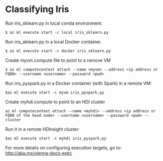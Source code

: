 # Classifying Iris

Run iris_sklearn.py in local conda environment.
```
$ az ml execute start -c local iris_sklearn.py
```

Run iris_sklearn.py in a local Docker container.
```
$ az ml execute start -c docker iris_sklearn.py
```

Create myvm.compute file to point to a remove VM
```
$ az ml computecontext attach --name <myvm> --address <ip address or FQDN> --username <username> --password <pwd>
```

Run iris_pyspark.py in a Docker container (with Spark) in a remote VM:
```
$az ml execute start -c myvm iris_pyspark.py
```

Create myhdi.compute to point to an HDI cluster
```
az ml computecontext attach --name <myhdi> --address <ip address or FQDN of the head node> --username <username> --password <pwd> --cluster
```

Run it in a remote HDInsight cluster:
```
$az ml execute start -c myhdi iris_pyspark.py
```
For more details on configuring execution targets, go to: http://aka.ms/vienna-docs-exec
